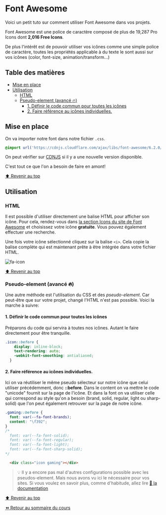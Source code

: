 <!-- omit in toc -->
# Font Awesome

Voici un petit tuto sur comment utiliser Font Awesome dans vos projets.

Font Awesome est une police de caractère composé de plus de 19,287 Pro Icons dont **2,016 Free Icons**.

De plus l'intérêt est de pouvoir utiliser vos icônes comme une simple police de caractère, toutes les propriétés applicable à du texte le sont aussi sur vos icônes (color, font-size, animation/transform...)

<!-- omit in toc -->
## Table des matières

- [Mise en place](#mise-en-place)
- [Utilisation](#utilisation)
  - [HTML](#html)
  - [Pseudo-element (avancé :fire:)](#pseudo-element-avancé-fire)
    - [1. Définir le code commun pour toutes les icônes](#1-définir-le-code-commun-pour-toutes-les-icônes)
    - [2. Faire référence au icônes individuelles.](#2-faire-référence-au-icônes-individuelles)

## Mise en place

On va importer notre font dans notre fichier `.css`.

```css
@import url('https://cdnjs.cloudflare.com/ajax/libs/font-awesome/6.2.0/css/all.min.css');
```

On peut vérifier sur [CDNJS](https://cdnjs.com/libraries/font-awesome) si il y a une nouvelle version disponible.

C'est tout ce que l'on a besoin de faire en amont!

[:arrow_up: Revenir au top](#table-des-matières)

## Utilisation

### HTML

Il est possible d'utiliser directement une balise HTML pour afficher son icône. Pour cela, rendez-vous dans [la section Icons du site de Font Awesome](https://fontawesome.com/icons) et choisissez votre icône **gratuite**. Vous pouvez également effectuer une recherche.

Une fois votre icône sélectionné cliquez sur la balise `<i>`. Cela copie la balise complète qui est maintenant prête à être intégrée dans votre fichier HTML.

![fa-icon](img/font-awesome/fa-icon.gif)

[:arrow_up: Revenir au top](#table-des-matières)

### Pseudo-element (avancé :fire:)

Une autre méthode est l'utilisation du CSS et des *pseudo-element*. Car peut-être que sur votre projet, changé l'HTML n'est pas possible. Voici la marche à suivre:

#### 1. Définir le code commun pour toutes les icônes

Préparons du code qui servira à toutes nos icônes. Autant le faire directement pour être tranquille.

```css
.icon::before {
    display: inline-block;
    text-rendering: auto;
    -webkit-font-smoothing: antialiased;
  }
```

#### 2. Faire référence au icônes individuelles.

Ici on va réutiliser le même pseudo sélecteur sur notre icône que celui utiliser précédemment, donc **::before**. Dans le content on va mettre le code "unicode" fournit sur la page de l'icône. Et dans la font on va utiliser celle qui correspond au style qu'on a besoin (brand, solid, regular, light ou sharp-solid) que l'on peut également retrouver sur la page de notre icône.

```css
.gaming::before {
  font: var(--fa-font-brands);
  content: "\f392";
}
/* 
  font: var(--fa-font-solid);
  font: var(--fa-font-regular);
  font: var(--fa-font-light);
  font: var(--fa-font-sharp-solid);
*/
```

```html
  <div class="icon gaming"></div>
```

> :bulb: Il y a encore pas mal d'autres configurations possible avec les pseudos-element. Mais nous avons vu ici le nécessaire pour vos sites. Si vous voulez en savoir plus, comme d'habitude, allez lire [:book: la documentation](https://fontawesome.com/docs/web/add-icons/pseudo-elements#css-pseudo-elements-and-duotone)

[:arrow_up: Revenir au top](#table-des-matières)

[:rewind: Retour au sommaire du cours](./README.md#table-des-matières)
